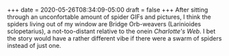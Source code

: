 +++
date = 2020-05-26T08:34:09-05:00
draft = false
+++
After sitting through an unconfortable amount of spider GIFs and pictures, I think the spiders living out of my window are Bridge Orb-weavers (Larinioides sclopetarius), a not-too-distant relative to the onein _Charlotte's Web_. I bet the story would have a rather different vibe if there were a swarm of spiders instead of just one.

